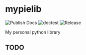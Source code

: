# mypielib

![Publish Docs](https://github.com/TortugaLabs/mypielib/actions/workflows/gh-pages.yml/badge.svg)
![doctest](https://github.com/TortugaLabs/mypielib/actions/workflows/doctest.yml/badge.svg)
![Release](https://github.com/TortugaLabs/mypielib/actions/workflows/release.yml/badge.svg)

My personal python library

## TODO





